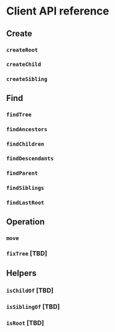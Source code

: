 # Client API reference

## Create

### `createRoot`

### `createChild`

### `createSibling`



## Find

### `findTree`

### `findAncestors`

### `findChildren`

### `findDescendants`

### `findParent`

### `findSiblings`

### `findLastRoot`


## Operation

### `move`

### `fixTree` [TBD]


## Helpers

### `isChildOf` [TBD]

### `isSiblingOf` [TBD]

### `isRoot` [TBD]
